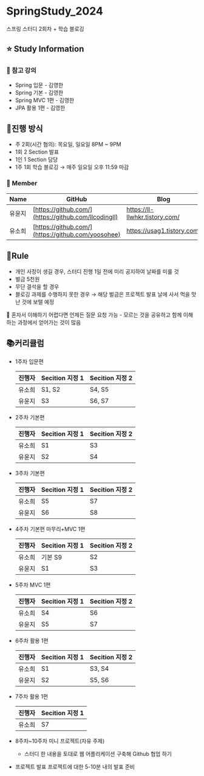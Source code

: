 # SpringStudy_2024
스프링 스터디 2회차 + 학습 블로깅

## ⭐ Study Information
### 🔴 참고 강의
- Spring 입문 - 김영한
- Spring 기본 - 김영한
- Spring MVC 1편 - 김영한
- JPA 활용 1편 - 김영한

## 📌진행 방식
- 주 2회(시간 협의): 목요일, 일요일 8PM ~ 9PM
- 1회 2 Section 발표
- 1인 1 Section 담당
- 1주 1회 학습 블로깅
→ 매주 일요일 오후 11:59 마감

### 👥 Member
| Name | GitHub | Blog | Role |
| --- | --- | --- | --- |
| 유윤지 | [https://github.com/](https://github.com/llcodingll) | https://ll-llwhkr.tistory.com/ | 리더 |
| 유소희 | [https://github.com/](https://github.com/yoosohee) | https://usag1.tistory.com/ | 멤버 |

## 🤙Rule

- 개인 사정이 생길 경우, 스터디 진행 1일 전에 미리 공지하여 날짜를 미룰 것
- 벌금 5천원
- 무단 결석을 할 경우
- 블로깅 과제를 수행하지 못한 경우
→ 해당 벌금은 프로젝트 발표 날에 사서 먹을 맛난 것에 보탤 예정

<aside>
🥕 혼자서 이해하기 어렵다면 언제든 질문 요청 가능
- 모르는 것을 공유하고 함께 이해하는 과정에서 얻어가는 것이 많음
</aside>

## 📚커리큘럼

- 1주차
    입문편
    
    | 진행자 | Secition 지정 1 | Secition 지정 2 |
    | --- | --- | --- |
    | 유소희 | S1, S2 | S4, S5 |
    | 유윤지 | S3 | S6, S7 |
  
- 2주차
    기본편
    
    | 진행자 | Secition 지정 1 | Secition 지정 2 |
    | --- | --- | --- |
    | 유소희 | S1 | S3 |
    | 유윤지 | S2 | S4 |
  
- 3주차
    기본편
    
    | 진행자 | Secition 지정 1 | Secition 지정 2 |
    | --- | --- | --- |
    | 유소희 | S5 | S7 |
    | 유윤지 | S6 | S8 |
  
- 4주차
    기본편 마무리+MVC 1편
    
    | 진행자 | Secition 지정 1 | Secition 지정 2 |
    | --- | --- | --- |
    | 유소희 | 기본 S9 | S2 |
    | 유윤지 | S1 | S3 |
  
- 5주차
    MVC 1편
    
    | 진행자 | Secition 지정 1 | Secition 지정 2 |
    | --- | --- | --- |
    | 유소희 | S4 | S6 |
    | 유윤지 | S5 | S7 |
  
- 6주차
    활용 1편
    
    | 진행자 | Secition 지정 1 | Secition 지정 2 |
    | --- | --- | --- |
    | 유소희 | S1 | S3, S4 |
    | 유윤지 | S2 | S5, S6 |
  
- 7주차
    활용 1편
    
    | 진행자 | Secition 지정 1 |
    | --- | --- |
    | 유소희 | S7 |
  
- 8주차~10주차
    미니 프로젝트(자유 주제)
    - 스터디 한 내용을 토대로 웹 어플리케이션 구축해 Github 협업 하기
    
- 프로젝트 발표
    프로젝트에 대한 5-10분 내의 발표 준비
